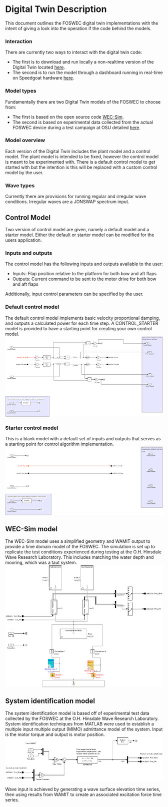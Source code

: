 # Digital Twin Description

This document outlines the FOSWEC digital twin implementations with the intent of giving a look into the operation if the code behind the models.  

### Interaction
There are currently two ways to interact with the digital twin code:
- The first is to download and run locally a non-realtime version of the Digital Twin located [here](https://github.com/PMEC-OSU/FOSTWIN).
- The second is to run the model through a dashboard running in real-time on Speedgoat hardware [here](https://fostwin.evergreeninnovations.co/login).

### Model types

Fundamentally there are two Digital Twin models of the FOSWEC to choose from:  
- The first is based on the open source code [WEC-Sim](https://wec-sim.github.io/WEC-Sim/master/index.html).  
- The second is based on experimental data collected from the actual FOSWEC device during a test campaign at OSU detailed [here](https://www.osti.gov/biblio/1717884-foswec-dynamics-controls-test-report).

### Model overview
Each version of the Digital Twin includes the plant model and a control model.  The plant model is intended to be fixed, however the control model is meant to be experimented with.  There is a default control model to get started with but the intention is this will be replaced with a custom control model by the user.

### Wave types
Currently there are provisions for running regular and irregular wave conditions.  Irregular waves are a JONSWAP spectrum input.

## Control Model

Two version of control model are given, namely a default model and a starter model.  Either the default or starter model can be modified for the users application.
### Inputs and outputs
The control model has the following inputs and outputs available to the user:
- Inputs: Flap position relative to the platform for both bow and aft flaps
- Outputs: Current command to be sent to the motor drive for both bow and aft flaps

Additionally, input control parameters can be specified by the user.
### Default control model
The default control model implements basic velocity proportional damping, and outputs a calculated power for each time step. A CONTROL_STARTER model is provided to have a starting point for creating your own control model.
![](/images/defaultCtrlModel.png)
### Starter control model
This is a blank model with a default set of inputs and outputs that serves as a starting point for control algorithm implementation.
![](/images/CONTROL_STARTER.png)
## WEC-Sim model
The WEC-Sim model uses a simplified geometry and WAMIT output to provide a time domain model of the FOSWEC.  The simulation is set up to replicate the test conditions experienced during testing at the O.H. Hinsdale Wave Research Laboratory.  This includes matching the water depth and mooring, which was a taut system.
![](/images/FOSWEC_v2.png)
## System identification model
The system identification model is based off of experimental test data collected by the FOSWEC at the O.H. Hinsdale Wave Research Laboratory.  System identification techniques from MATLAB were used to establish a multiple input multiple output (MIMO) admittance model of the system.  Input is the motor torque and output is motor position.  
![](/images/systemID.png)

Wave input is achieved by generating a wave surface elevation time series, then using results from WAMIT to create an associated excitation force time series.


